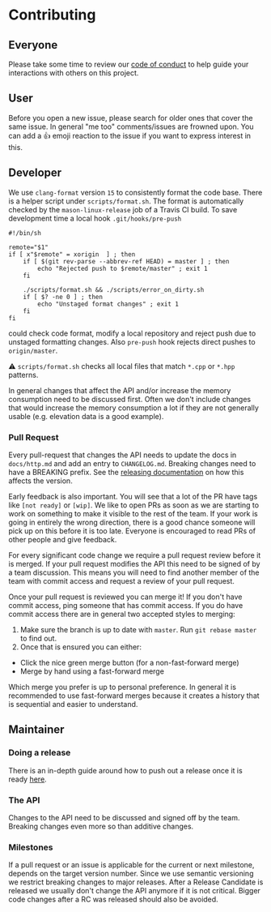 # Contributing

## Everyone

Please take some time to review our [code of conduct](CODE-OF-CONDUCT.md) to help guide your interactions with others on this project.

## User

Before you open a new issue, please search for older ones that cover the same issue.
In general "me too" comments/issues are frowned upon.
You can add a :+1: emoji reaction to the issue if you want to express interest in this.

## Developer

We use `clang-format` version `15` to consistently format the code base. There is a helper script under `scripts/format.sh`.
The format is automatically checked by the `mason-linux-release` job of a Travis CI build.
To save development time a local hook `.git/hooks/pre-push`

```
#!/bin/sh

remote="$1"
if [ x"$remote" = xorigin  ] ; then
    if [ $(git rev-parse --abbrev-ref HEAD) = master ] ; then
        echo "Rejected push to $remote/master" ; exit 1
    fi

    ./scripts/format.sh && ./scripts/error_on_dirty.sh
    if [ $? -ne 0 ] ; then
        echo "Unstaged format changes" ; exit 1
    fi
fi
```

could check code format, modify a local repository and reject push due to unstaged formatting changes.
Also `pre-push` hook rejects direct pushes to `origin/master`.

⚠️ `scripts/format.sh` checks all local files that match `*.cpp` or `*.hpp` patterns.

In general changes that affect the API and/or increase the memory consumption need to be discussed first.
Often we don't include changes that would increase the memory consumption a lot if they are not generally usable (e.g. elevation data is a good example).

### Pull Request

Every pull-request that changes the API needs to update the docs in `docs/http.md` and add an entry to `CHANGELOG.md`.
Breaking changes need to have a BREAKING prefix. See the [releasing documentation](docs/releasing.md) on how this affects the version.

Early feedback is also important.
You will see that a lot of the PR have tags like `[not ready]` or `[wip]`.
We like to open PRs as soon as we are starting to work on something to make it visible to the rest of the team.
If your work is going in entirely the wrong direction, there is a good chance someone will pick up on this before it is too late.
Everyone is encouraged to read PRs of other people and give feedback.

For every significant code change we require a pull request review before it is merged.
If your pull request modifies the API this need to be signed of by a team discussion.
This means you will need to find another member of the team with commit access and request a review of your pull request.

Once your pull request is reviewed you can merge it! If you don't have commit access, ping someone that has commit access.
If you do have commit access there are in general two accepted styles to merging:

1. Make sure the branch is up to date with `master`. Run `git rebase master` to find out.
2. Once that is ensured you can either:

- Click the nice green merge button (for a non-fast-forward merge)
- Merge by hand using a fast-forward merge

Which merge you prefer is up to personal preference. In general it is recommended to use fast-forward merges because it creates a history that is sequential and easier to understand.

## Maintainer

### Doing a release

There is an in-depth guide around how to push out a release once it is ready [here](docs/releasing.md).

### The API

Changes to the API need to be discussed and signed off by the team. Breaking changes even more so than additive changes.

### Milestones

If a pull request or an issue is applicable for the current or next milestone, depends on the target version number.
Since we use semantic versioning we restrict breaking changes to major releases.
After a Release Candidate is released we usually don't change the API anymore if it is not critical.
Bigger code changes after a RC was released should also be avoided.

